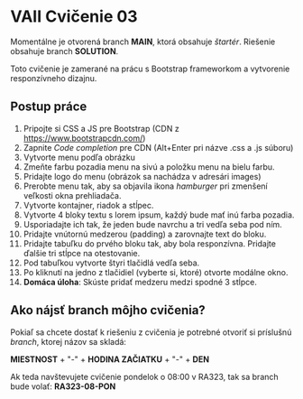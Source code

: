 # VAII Cvičenie 03
Momentálne je otvorená branch __MAIN__, ktorá obsahuje _štartér_. Riešenie obsahuje branch  __SOLUTION__.

Toto cvičenie je zamerané na prácu s Bootstrap frameworkom a vytvorenie responzívneho dizajnu.

##  Postup práce 

1. Pripojte si CSS a JS pre Bootstrap (CDN z https://www.bootstrapcdn.com/)
2. Zapnite *Code completion* pre CDN (Alt+Enter pri názve .css a .js súboru)
3. Vytvorte menu podľa obrázku
4. Zmeňte farbu pozadia menu na sivú a položku menu na bielu farbu.
5. Pridajte logo do menu (obrázok sa nachádza v adresári images)
6. Prerobte menu tak, aby sa objavila ikona *hamburger* pri zmenšení veľkosti okna prehliadača.
7. Vytvorte kontajner, riadok a stĺpec.
8. Vytvorte 4 bloky textu s lorem ipsum, každý bude mať inú farba pozadia.
9. Usporiadajte ich tak, že jeden bude navrchu a tri vedľa seba pod ním.
10. Pridajte vnútornú medzerou (padding) a zarovnajte text do bloku.
11. Pridajte tabuľku do prvého bloku tak, aby bola responzívna. Pridajte ďalšie tri stĺpce na otestovanie. 
12. Pod tabuľkou vytvorte štyri tlačidlá vedľa seba.
13. Po kliknutí na jedno z tlačidiel (vyberte si, ktoré) otvorte modálne okno.
14. **Domáca úloha**: Skúste pridať medzeru medzi spodné 3 stĺpce.

## Ako nájsť branch môjho cvičenia?
Pokiaľ sa chcete dostať k riešeniu z cvičenia je potrebné otvoriť si príslušnú _branch_, ktorej názov sa skladá:

__MIESTNOST__ + "-" + __HODINA ZAČIATKU__ + "-" + __DEN__

Ak teda navštevujete cvičenie pondelok o 08:00 v RA323, tak sa branch bude volať: __RA323-08-PON__
